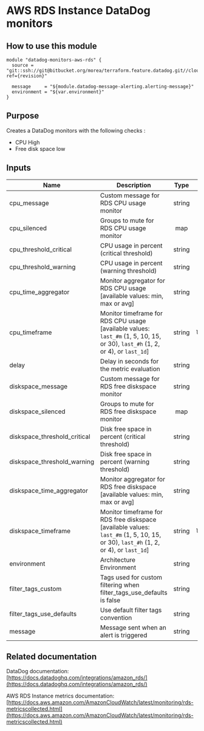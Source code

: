 AWS RDS Instance DataDog monitors
=================================

How to use this module
----------------------

```
module "datadog-monitors-aws-rds" {
  source = "git::ssh://git@bitbucket.org/morea/terraform.feature.datadog.git//cloud/aws/rds?ref={revision}"

  message     = "${module.datadog-message-alerting.alerting-message}"
  environment = "${var.environment}"
}
```

Purpose
-------
Creates a DataDog monitors with the following checks :

* CPU High
* Free disk space low

Inputs
------

| Name | Description | Type | Default | Required |
|------|-------------|:----:|:-----:|:-----:|
| cpu_message | Custom message for RDS CPU usage monitor | string | `` | no |
| cpu_silenced | Groups to mute for RDS CPU usage monitor | map | `<map>` | no |
| cpu_threshold_critical | CPU usage in percent (critical threshold) | string | `90` | no |
| cpu_threshold_warning | CPU usage in percent (warning threshold) | string | `80` | no |
| cpu_time_aggregator | Monitor aggregator for RDS CPU usage [available values: min, max or avg] | string | `min` | no |
| cpu_timeframe | Monitor timeframe for RDS CPU usage [available values: `last_#m` (1, 5, 10, 15, or 30), `last_#h` (1, 2, or 4), or `last_1d`] | string | `last_15m` | no |
| delay | Delay in seconds for the metric evaluation | string | `900` | no |
| diskspace_message | Custom message for RDS free diskspace monitor | string | `` | no |
| diskspace_silenced | Groups to mute for RDS free diskspace monitor | map | `<map>` | no |
| diskspace_threshold_critical | Disk free space in percent (critical threshold) | string | `10` | no |
| diskspace_threshold_warning | Disk free space in percent (warning threshold) | string | `20` | no |
| diskspace_time_aggregator | Monitor aggregator for RDS free diskspace [available values: min, max or avg] | string | `min` | no |
| diskspace_timeframe | Monitor timeframe for RDS free diskspace [available values: `last_#m` (1, 5, 10, 15, or 30), `last_#h` (1, 2, or 4), or `last_1d`] | string | `last_15m` | no |
| environment | Architecture Environment | string | - | yes |
| filter_tags_custom | Tags used for custom filtering when filter_tags_use_defaults is false | string | `*` | no |
| filter_tags_use_defaults | Use default filter tags convention | string | `true` | no |
| message | Message sent when an alert is triggered | string | - | yes |

Related documentation
---------------------

DataDog documentation: [https://docs.datadoghq.com/integrations/amazon_rds/](https://docs.datadoghq.com/integrations/amazon_rds/)

AWS RDS Instance metrics documentation: [https://docs.aws.amazon.com/AmazonCloudWatch/latest/monitoring/rds-metricscollected.html](https://docs.aws.amazon.com/AmazonCloudWatch/latest/monitoring/rds-metricscollected.html)
 